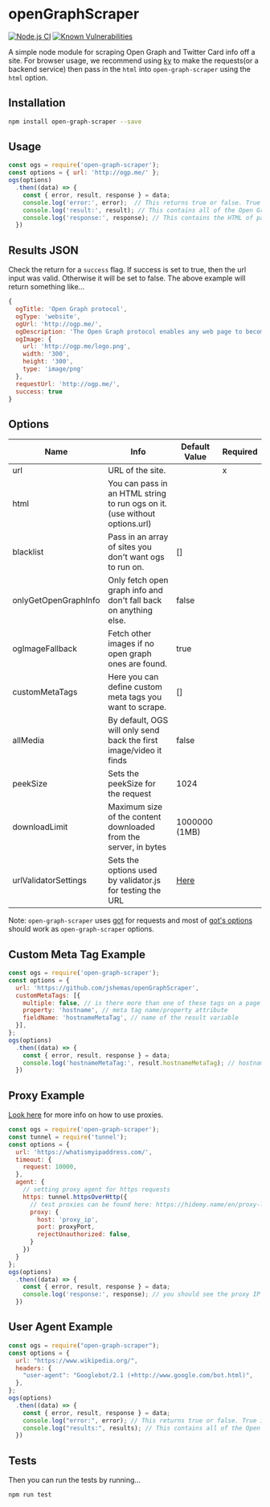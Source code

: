# openGraphScraper

[![Node.js CI](https://github.com/jshemas/openGraphScraper/workflows/Node.js%20CI/badge.svg?branch=master)](https://github.com/jshemas/openGraphScraper/actions?query=branch%3Amaster)
[![Known Vulnerabilities](https://snyk.io/test/github/jshemas/openGraphScraper/badge.svg)](https://snyk.io/test/github/jshemas/openGraphScraper)

A simple node module for scraping Open Graph and Twitter Card info off a site. For browser usage, we recommend using [ky](https://github.com/sindresorhus/ky) to make the requests(or a backend service) then pass in the `html` into `open-graph-scraper` using the `html` option.

## Installation

```bash
npm install open-graph-scraper --save
```

## Usage

```javascript
const ogs = require('open-graph-scraper');
const options = { url: 'http://ogp.me/' };
ogs(options)
  .then((data) => {
    const { error, result, response } = data;
    console.log('error:', error);  // This returns true or false. True if there was an error. The error itself is inside the results object.
    console.log('result:', result); // This contains all of the Open Graph results
    console.log('response:', response); // This contains the HTML of page
  })
```

## Results JSON

Check the return for a ```success``` flag. If success is set to true, then the url input was valid. Otherwise it will be set to false. The above example will return something like...

```javascript
{
  ogTitle: 'Open Graph protocol',
  ogType: 'website',
  ogUrl: 'http://ogp.me/',
  ogDescription: 'The Open Graph protocol enables any web page to become a rich object in a social graph.',
  ogImage: {
    url: 'http://ogp.me/logo.png',
    width: '300',
    height: '300',
    type: 'image/png'
  },
  requestUrl: 'http://ogp.me/',
  success: true
}
```

## Options

| Name                 | Info                                                                       | Default Value | Required |
|----------------------|----------------------------------------------------------------------------|---------------|----------|
| url                  | URL of the site.                                                           |               | x        |
| html                 | You can pass in an HTML string to run ogs on it. (use without options.url) |               |          |
| blacklist            | Pass in an array of sites you don't want ogs to run on.                    | []            |          |
| onlyGetOpenGraphInfo | Only fetch open graph info and don't fall back on anything else.           | false         |          |
| ogImageFallback      | Fetch other images if no open graph ones are found.                        | true          |          |
| customMetaTags       | Here you can define custom meta tags you want to scrape.                   | []            |          |
| allMedia             | By default, OGS will only send back the first image/video it finds         | false         |          |
| peekSize             | Sets the peekSize for the request                                          | 1024          |          |
| downloadLimit        | Maximum size of the content downloaded from the server, in bytes           | 1000000 (1MB) |          |
| urlValidatorSettings | Sets the options used by validator.js for testing the URL                  | [Here](https://github.com/jshemas/openGraphScraper/blob/master/lib/utils.js#L102-L114)          |          |

Note: `open-graph-scraper` uses [got](https://github.com/sindresorhus/got) for requests and most of [got's options](https://github.com/sindresorhus/got/blob/main/documentation/2-options.md) should work as `open-graph-scraper` options.

## Custom Meta Tag Example

```javascript
const ogs = require('open-graph-scraper');
const options = {
  url: 'https://github.com/jshemas/openGraphScraper',
  customMetaTags: [{
    multiple: false, // is there more than one of these tags on a page (normally this is false)
    property: 'hostname', // meta tag name/property attribute
    fieldName: 'hostnameMetaTag', // name of the result variable
  }],
};
ogs(options)
  .then((data) => {
    const { error, result, response } = data;
    console.log('hostnameMetaTag:', result.hostnameMetaTag); // hostnameMetaTag: github.com
  })
```

## Proxy Example

[Look here](https://github.com/sindresorhus/got/blob/main/documentation/tips.md#proxying) for more info on how to use proxies.

```javascript
const ogs = require('open-graph-scraper');
const tunnel = require('tunnel');
const options = {
  url: 'https://whatismyipaddress.com/',
  timeout: {
    request: 10000,
  },
  agent: {
    // setting proxy agent for https requests
    https: tunnel.httpsOverHttp({
      // test proxies can be found here: https://hidemy.name/en/proxy-list/?country=US&type=h#list or http://free-proxy.cz/en/proxylist/country/US/https/ping/all
      proxy: {
        host: 'proxy_ip',
        port: proxyPort,
        rejectUnauthorized: false,
      }
    })
  }
};
ogs(options)
  .then((data) => {
    const { error, result, response } = data;
    console.log('response:', response); // you should see the proxy IP in here
  })
```

## User Agent Example

```javascript
const ogs = require("open-graph-scraper");
const options = {
  url: "https://www.wikipedia.org/",
  headers: {
    "user-agent": "Googlebot/2.1 (+http://www.google.com/bot.html)",
  },
};
ogs(options)
  .then((data) => {
    const { error, result, response } = data;
    console.log("error:", error); // This returns true or false. True if there was an error. The error itself is inside the results object.
    console.log("results:", results); // This contains all of the Open Graph results
  })
```

## Tests

Then you can run the tests by running...

```bash
npm run test
```
